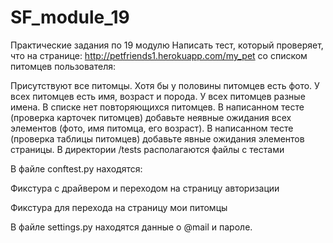 # SF_module_19
Практические задания по 19 модулю
Написать тест, который проверяет, что на странице: http://petfriends1.herokuapp.com/my_pet со списком питомцев пользователя:

Присутствуют все питомцы.
Хотя бы у половины питомцев есть фото.
У всех питомцев есть имя, возраст и порода.
У всех питомцев разные имена.
В списке нет повторяющихся питомцев.
В написанном тесте (проверка карточек питомцев) добавьте неявные ожидания всех элементов (фото, имя питомца, его возраст).
В написанном тесте (проверка таблицы питомцев) добавьте явные ожидания элементов страницы.
В директории /tests располагаются файлы с тестами

В файле conftest.py находятся:

Фикстура с драйвером и переходом на страницу авторизации

Фикстура для перехода на страницу мои питомцы

В файле settings.py находятся данные о @mail и пароле.
